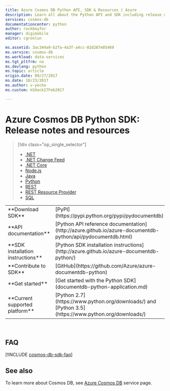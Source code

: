 ```yaml
---
title: Azure Cosmos DB Python API, SDK & Resources | Azure
description: Learn all about the Python API and SDK including release dates, retirement dates, and changes made between each version of the Azure Cosmos DB Python SDK.
services: cosmos-db
documentationcenter: python
author: rockboyfor
manager: digimobile
editor: cgronlun

ms.assetid: 3ac344a9-b2fa-4a3f-a4cc-02d287e05469
ms.service: cosmos-db
ms.workload: data-services
ms.tgt_pltfrm: na
ms.devlang: python
ms.topic: article
origin.date: 09/27/2017
ms.date: 10/23/2017
ms.author: v-yeche
ms.custom: H1Hack27Feb2017

---
```

# Azure Cosmos DB Python SDK: Release notes and resources
> [!div class="op_single_selector"]
> * [.NET](documentdb-sdk-dotnet.md)
> * [.NET Change Feed](documentdb-sdk-dotnet-changefeed.md)
> * [.NET Core](documentdb-sdk-dotnet-core.md)
> * [Node.js](documentdb-sdk-node.md)
> * [Java](documentdb-sdk-java.md)
> * [Python](documentdb-sdk-python.md)
> * [REST](https://docs.microsoft.com/rest/api/documentdb/)
> * [REST Resource Provider](https://docs.microsoft.com/rest/api/documentdbresourceprovider/)
> * [SQL](../cosmos-db/documentdb-sql-query-reference.md)
> 
> 

<table>

<tr><td>**Download SDK**</td><td>[PyPI](https://pypi.python.org/pypi/pydocumentdb)</td></tr>

<tr><td>**API documentation**</td><td>[Python API reference documentation](http://azure.github.io/azure-documentdb-python/api/pydocumentdb.html)</td></tr>

<tr><td>**SDK installation instructions**</td><td>[Python SDK installation instructions](http://azure.github.io/azure-documentdb-python/)</td></tr>

<tr><td>**Contribute to SDK**</td><td>[GitHub](https://github.com/Azure/azure-documentdb-python)</td></tr>

<tr><td>**Get started**</td><td>[Get started with the Python SDK](documentdb-python-application.md)</td></tr>

<tr><td>**Current supported platform**</td><td>[Python 2.7](https://www.python.org/downloads/) and [Python 3.5](https://www.python.org/downloads/)</td></tr>
</table></br>

<!-- Not Available ## Release notes -->
<!-- Not Available ## Release & retirement dates -->

## FAQ
[!INCLUDE [cosmos-db-sdk-faq](../../includes/cosmos-db-sdk-faq.md)]

## See also
To learn more about Cosmos DB, see [Azure Cosmos DB](https://www.azure.cn/home/features/cosmos-db/) service page.

<!--Update_Description: update meta properties, wording update-->